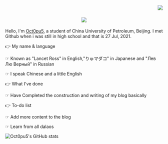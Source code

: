 <img align="right" src="https://visitor-badge.laobi.icu/badge?page_id=lightrain-a.lightrain-a" />
<h1 align="center">
    <img src="https://readme-typing-svg.herokuapp.com/?font=Righteous&size=35&center=true&vCenter=true&width=500&height=70&duration=4000&lines=Ello+my+friends+👋+I'm+Oct0pu5;" />
</h1>

Hello, I'm [Oct0pu5](https://Oct0pu5.cn/), a student of China University of Petroleum, Beijing. I met Github when i was still in high school and that is 27 Jul, 2021.

👉 My name & language

☞ Known as "Lancet Ross" in English,"りゅマダコ" in Japanese and "Лев Лю Верный" in Russian

☞ I speak Chinese and a little English

👉 What I've done

☞ Have Completed the construction and writing of my blog basically

👉 To-do list

☞ Add more content to the blog

☞ Learn from all dalaos

![Oct0pu5's GitHub stats](https://github-readme-stats.vercel.app/api?username=octopus058&count_private=true&theme=swift&show_icons=true)
